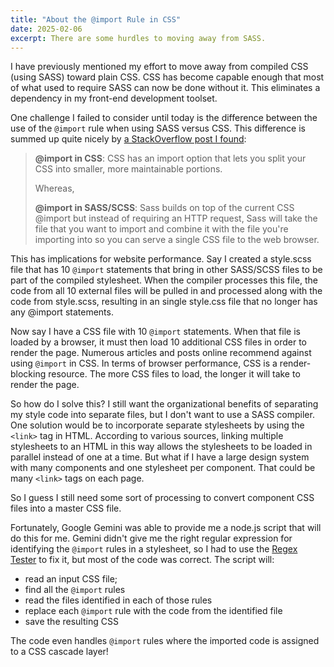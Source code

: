 ```yaml
---
title: "About the @import Rule in CSS"
date: 2025-02-06
excerpt: There are some hurdles to moving away from SASS.
---
```

<span class="dropcap">I</span> have previously mentioned my effort to move away from compiled CSS (using SASS) toward plain CSS. CSS has become capable enough that most of what used to require SASS can now be done without it. This eliminates a dependency in my front-end development toolset.

One challenge I failed to consider until today is the difference between the use of the `@import` rule when using SASS versus CSS. This difference is summed up quite nicely by [a StackOverflow post I found](https://stackoverflow.com/questions/40976874/what-is-the-difference-between-css-import-and-sass-scss-import):

> **@import in CSS**: CSS has an import option that lets you split your CSS into smaller, more maintainable portions.
>
> Whereas,
>
> **@import in SASS/SCSS**: Sass builds on top of the current CSS @import but instead of requiring an HTTP request, Sass will take the file that you want to import and combine it with the file you're importing into so you can serve a single CSS file to the web browser.

This has implications for website performance. Say I created a style.scss file that has 10 `@import` statements that bring in other SASS/SCSS files to be part of the compiled stylesheet. When the compiler processes this file, the code from all 10 external files will be pulled in and processed along with the code from style.scss, resulting in an single style.css file that no longer has any @import statements.

Now say I have a CSS file with 10 `@import` statements. When that file is loaded by a browser, it must then load 10 additional CSS files in order to render the page. Numerous articles and posts online recommend against using `@import` in CSS. In terms of browser performance, CSS is a render-blocking resource. The more CSS files to load, the longer it will take to render the page.

So how do I solve this? I still want the organizational benefits of separating my style code into separate files, but I don't want to use a SASS compiler. One solution would be to incorporate separate stylesheets by using the `<link>` tag in HTML. According to various sources, linking multiple stylesheets to an HTML in this way allows the stylesheets to be loaded in parallel instead of one at a time. But what if I have a large design system with many components and one stylesheet per component. That could be many `<link>` tags on each page.

So I guess I still need some sort of processing to convert component CSS files into a master CSS file. 

Fortunately, Google Gemini was able to provide me a node.js script that will do this for me. Gemini didn't give me the right regular expression for identifying the `@import` rules in a stylesheet, so I had to use the [Regex Tester](https://regex101.com) to fix it, but most of the code was correct. The script will:

- read an input CSS file;
- find all the `@import` rules
- read the files identified in each of those rules
- replace each `@import` rule with the code from the identified file  
- save the resulting CSS

The code even handles `@import` rules where the imported code is assigned to a CSS cascade layer!
